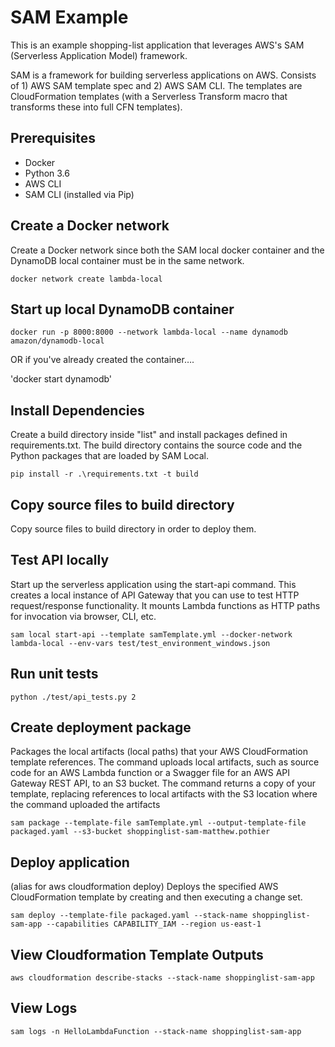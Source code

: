 SAM Example
===========

This is an example shopping-list application that leverages AWS's SAM (Serverless Application Model) framework. 

SAM is a framework for building serverless applications on AWS.  Consists of 1) AWS SAM template spec and 2) AWS SAM CLI.  The templates are CloudFormation templates (with a Serverless Transform macro that transforms these into full CFN templates).

## Prerequisites

* Docker
* Python 3.6
* AWS CLI
* SAM CLI (installed via Pip)

## Create a Docker network
Create a Docker network since both the SAM local docker container and the DynamoDB local container must be in the same network.

````
docker network create lambda-local
````

## Start up local DynamoDB container
````
docker run -p 8000:8000 --network lambda-local --name dynamodb amazon/dynamodb-local
````

OR if you've already created the container….

'docker start dynamodb'

## Install Dependencies
Create a build directory inside "list" and install packages defined in requirements.txt.  The build directory contains the source code and the Python packages that are loaded by SAM Local.

`pip install -r .\requirements.txt -t build`

## Copy source files to build directory 
Copy source files to build directory in order to deploy them.

## Test API locally
Start up the serverless application using the start-api command.  This creates a local instance of API Gateway that you can use to test HTTP request/response functionality.  It mounts Lambda functions as HTTP paths for invocation via browser, CLI, etc.

````
sam local start-api --template samTemplate.yml --docker-network lambda-local --env-vars test/test_environment_windows.json
````

## Run unit tests
`python ./test/api_tests.py 2`


## Create deployment package
Packages the local artifacts (local paths) that your AWS CloudFormation template references. The command uploads local artifacts, such as source code for an AWS Lambda function or a Swagger file for an AWS API Gateway REST API, to an S3 bucket. The command returns a copy of your template, replacing references to local artifacts with the S3 location where the command uploaded the artifacts


````
sam package --template-file samTemplate.yml --output-template-file packaged.yaml --s3-bucket shoppinglist-sam-matthew.pothier
````

## Deploy application
(alias for aws cloudformation deploy)  Deploys the specified AWS CloudFormation template by creating and then executing a change set.

````
sam deploy --template-file packaged.yaml --stack-name shoppinglist-sam-app --capabilities CAPABILITY_IAM --region us-east-1
````

## View Cloudformation Template Outputs
`aws cloudformation describe-stacks --stack-name shoppinglist-sam-app`


## View Logs
`sam logs -n HelloLambdaFunction --stack-name shoppinglist-sam-app`



